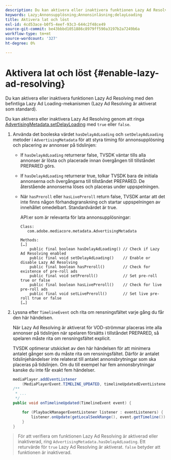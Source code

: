 ```yaml
---
description: Du kan aktivera eller inaktivera funktionen Lazy Ad Resolving med den befintliga Lazy Ad Loading-mekanismen (Lazy Ad Resolving är aktiverat som standard).
keywords: Lazy;Annonsupplösning;Annonsinläsning;delayLoading
title: Aktivera lat och löst
exl-id: 4cd53ace-b0f5-4eef-93c3-644c2f48ce49
source-git-commit: be43bbbd1051886c8979ff590a3197b2a7249b6a
workflow-type: tm+mt
source-wordcount: '327'
ht-degree: 0%

---
```


# Aktivera lat och löst {#enable-lazy-ad-resolving}

Du kan aktivera eller inaktivera funktionen Lazy Ad Resolving med den befintliga Lazy Ad Loading-mekanismen (Lazy Ad Resolving är aktiverat som standard).

Du kan aktivera eller inaktivera Lazy Ad Resolving genom att ringa [AdvertisingMetadata.setDelayLoading](https://help.adobe.com/en_US/primetime/api/psdk/javadoc_2.4/com/adobe/mediacore/metadata/AdvertisingMetadata.html#setDelayAdLoading-boolean-) med `true` eller `false`.

1. Använda det booleska värdet `hasDelayAdLoading` och `setDelayAdLoading` metoder i `AdvertisingMetadata` för att styra timing för annonsupplösning och placering av annonser på tidslinjen:

   * If `hasDelayAdLoading` returnerar false, TVSDK väntar tills alla annonser är lösta och placerade innan övergången till tillståndet PREPARED görs.
   * If `hasDelayAdLoading` returnerar true, tolkar TVSDK bara de initiala annonserna och övergångarna till tillståndet PREPARED. De återstående annonserna löses och placeras under uppspelningen.
   * När `hasPreroll` eller `hasLivePreroll` return false, TVSDK antar att det inte finns någon förhandsgranskning och startar uppspelningen av innehållet omedelbart. Standardvärdet är true.

      API:er som är relevanta för lata annonsupplösningar:

      ```
      Class: 
         com.adobe.mediacore.metadata.AdvertisingMetadata 
      
      Methods: 
      […] 
          public final boolean hasDelayAdLoading() // Check if Lazy Ad Resolving enabled 
          public final void setDelayAdLoading()    // Enable or disable Lazy Ad Resolving 
          public final boolean hasPreroll()        // Check for existence of pre-roll ads 
          public final void setPreroll()           // Set pre-roll true or false 
          public final boolean hasLivePreroll()    // Check for live pre-roll ads 
          public final void setLivePreroll()       // Set live pre-roll true or false 
      […]
      ```

1. Lyssna efter `TimelineEvent` och rita om rensningsfältet varje gång du får den här händelsen.

   När Lazy Ad Resolving är aktiverat för VOD-strömmar placeras inte alla annonser på tidslinjen när spelaren försätts i tillståndet PREPARED, så spelaren måste rita om rensningsfältet explicit.

   TVSDK optimerar utskicket av den här händelsen för att minimera antalet gånger som du måste rita om rensningsfältet. Därför är antalet tidslinjehändelser inte relaterat till antalet annonsbrytningar som ska placeras på tidslinjen. Om du till exempel har fem annonsbrytningar kanske du inte får exakt fem händelser.

   ```java
   mediaPlayer.addEventListener 
       (MediaPlayerEvent.TIMELINE_UPDATED, timelineUpdatedEventListener); 
   /** 
    * ... 
    */ 
   public void onTimelineUpdated(TimelineEvent event) { 
   
       for (PlaybackManagerEventListener listener : eventListeners) { 
           listener.onUpdate(getLocalSeekRange(), event.getTimeline()); 
       } 
   } 
   ```

>För att verifiera om funktionen Lazy Ad Resolving är aktiverad eller inaktiverad, ring `AdvertisingMetadata.hasDelayAdLoading`. Ett returvärde för `true` Lazy Ad Resolving är aktiverat. `false` betyder att funktionen är inaktiverad.

